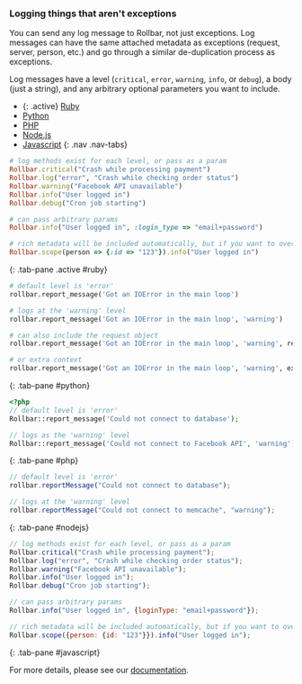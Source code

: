 ### Logging things that aren't exceptions

You can send any log message to Rollbar, not just exceptions. Log messages can have the same
attached metadata as exceptions (request, server, person, etc.) and go through a similar
de-duplication process as exceptions.

Log messages have a level (`critical`, `error`, `warning`,
`info`, or `debug`), a body (just a string), and any arbitrary optional
parameters you want to include.

* {: .active} [Ruby](#ruby)
* [Python](#python)
* [PHP](#php)
* [Node.js](#nodejs)
* [Javascript](#javascript)
{: .nav .nav-tabs}

<div class="tab-content">

```ruby
# log methods exist for each level, or pass as a param
Rollbar.critical("Crash while processing payment")
Rollbar.log("error", "Crash while checking order status")
Rollbar.warning("Facebook API unavailable")
Rollbar.info("User logged in")
Rollbar.debug("Cron job starting")

# can pass arbitrary params
Rollbar.info("User logged in", :login_type => "email+password")

# rich metadata will be included automatically, but if you want to override:
Rollbar.scope(person => {:id => "123"}).info("User logged in")
```
{: .tab-pane .active #ruby}

```python
# default level is 'error'
rollbar.report_message('Got an IOError in the main loop')

# logs at the 'warning' level
rollbar.report_message('Got an IOError in the main loop', 'warning')

# can also include the request object
rollbar.report_message('Got an IOError in the main loop', 'warning', request)

# or extra context
rollbar.report_message('Got an IOError in the main loop', 'warning', extra_data={'job_id': job_id})
```
{: .tab-pane #python}

```php
<?php
// default level is 'error'
Rollbar::report_message('Could not connect to database');

// logs as the 'warning' level
Rollbar::report_message('Could not connect to Facebook API', 'warning');
```
{: .tab-pane #php}

```js
// default level is 'error'
rollbar.reportMessage("Could not connect to database");

// logs at the 'warning' level
rollbar.reportMessage("Could not connect to memcache", "warning");
```
{: .tab-pane #nodejs}

```js
// log methods exist for each level, or pass as a param
Rollbar.critical("Crash while processing payment");
Rollbar.log("error", "Crash while checking order status");
Rollbar.warning("Facebook API unavailable");
Rollbar.info("User logged in");
Rollbar.debug("Cron job starting");

// can pass arbitrary params
Rollbar.info("User logged in", {loginType: "email+password"});

// rich metadata will be included automatically, but if you want to override:
Rollbar.scope({person: {id: "123"}}).info("User logged in");
```
{: .tab-pane #javascript}

</div>

For more details, please see our <a href="/docs/">documentation</a>.
